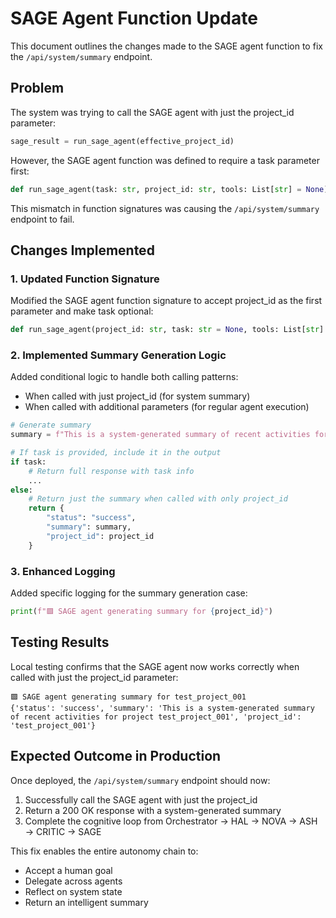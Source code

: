 # SAGE Agent Function Update

This document outlines the changes made to the SAGE agent function to fix the `/api/system/summary` endpoint.

## Problem

The system was trying to call the SAGE agent with just the project_id parameter:
```python
sage_result = run_sage_agent(effective_project_id)
```

However, the SAGE agent function was defined to require a task parameter first:
```python
def run_sage_agent(task: str, project_id: str, tools: List[str] = None)
```

This mismatch in function signatures was causing the `/api/system/summary` endpoint to fail.

## Changes Implemented

### 1. Updated Function Signature

Modified the SAGE agent function signature to accept project_id as the first parameter and make task optional:

```python
def run_sage_agent(project_id: str, task: str = None, tools: List[str] = None)
```

### 2. Implemented Summary Generation Logic

Added conditional logic to handle both calling patterns:
- When called with just project_id (for system summary)
- When called with additional parameters (for regular agent execution)

```python
# Generate summary
summary = f"This is a system-generated summary of recent activities for project {project_id}"

# If task is provided, include it in the output
if task:
    # Return full response with task info
    ...
else:
    # Return just the summary when called with only project_id
    return {
        "status": "success",
        "summary": summary,
        "project_id": project_id
    }
```

### 3. Enhanced Logging

Added specific logging for the summary generation case:
```python
print(f"🟪 SAGE agent generating summary for {project_id}")
```

## Testing Results

Local testing confirms that the SAGE agent now works correctly when called with just the project_id parameter:

```
🟪 SAGE agent generating summary for test_project_001
{'status': 'success', 'summary': 'This is a system-generated summary of recent activities for project test_project_001', 'project_id': 'test_project_001'}
```

## Expected Outcome in Production

Once deployed, the `/api/system/summary` endpoint should now:
1. Successfully call the SAGE agent with just the project_id
2. Return a 200 OK response with a system-generated summary
3. Complete the cognitive loop from Orchestrator → HAL → NOVA → ASH → CRITIC → SAGE

This fix enables the entire autonomy chain to:
- Accept a human goal
- Delegate across agents
- Reflect on system state
- Return an intelligent summary
